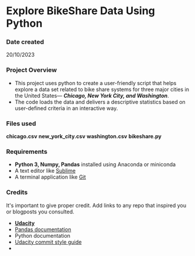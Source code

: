 # **Explore BikeShare Data Using Python**

### Date created
20/10/2023

### Project Overview
* This project uses python to create a user-friendly script 
that helps explore a data set related to bike share systems 
for three major cities in the United States— ***Chicago, New York City, and Washington***. 
* The code loads the data and delivers a descriptive statistics 
based on user-defined criteria in an interactive way.

### Files used
**chicago.csv**
**new_york_city.csv**
**washington.csv**
**bikeshare.py**

### Requirements
* **Python 3, Numpy, Pandas** installed using Anaconda or miniconda
* A text editor like [Sublime](https://www.sublimetext.com/download)
* A terminal application like [Git](https://git-scm.com/downloads)

### Credits
It's important to give proper credit. Add links to any repo that inspired you or blogposts you consulted.
* **[Udacity]()**
* [Pandas documentation](https://pandas.pydata.org/pandas-docs/stable/)
* Python documentation
* [Udacity commit style guide](https://udacity.github.io/git-styleguide/)
* 


